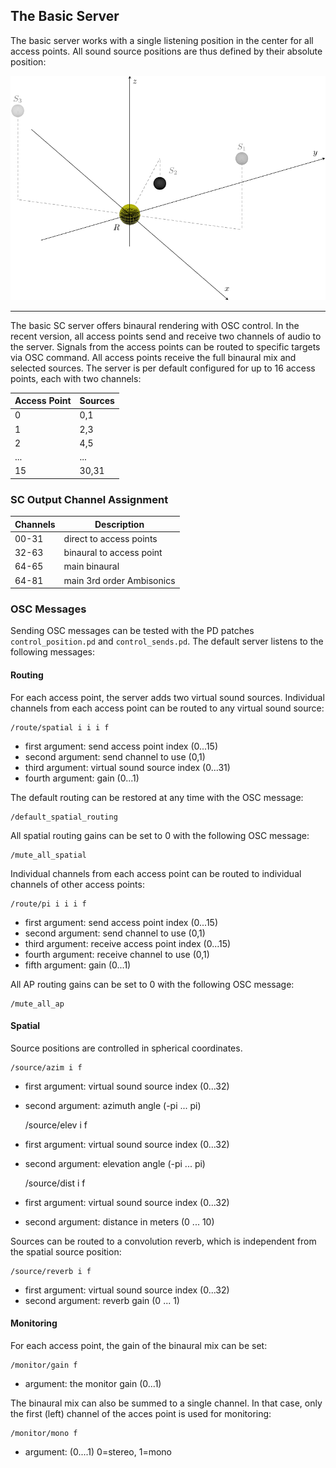 ## The Basic Server

The basic server works with a single listening position
in the center for all access points. All sound source positions are
thus defined by their absolute position:

![Single Position](graphics/single_position.png)
<!-- {width=100% height=400} -->

----

The basic SC server offers binaural rendering with OSC control.
In the recent version, all access points send and receive two
channels of audio to the server. Signals from the access
points can be routed to specific targets via OSC command.
All access points receive the full binaural mix and selected
sources. The server is per default configured for up to 16 access points,
each with two channels:

Access Point | Sources
---     | ---   
0       | 0,1
1       | 2,3
2       | 4,5
...     | ...   
15      | 30,31

### SC Output Channel Assignment

Channels    | Description
---         | ---   
00-31       | direct to access points
32-63       | binaural to access point
64-65       | main binaural
64-81       | main 3rd order Ambisonics


### OSC Messages

Sending OSC messages can be tested with the PD patches
`control_position.pd` and `control_sends.pd`.
The default server listens to the following messages:


#### Routing

For each access point, the server adds two virtual sound sources.
Individual channels from each access point can be routed to any virtual sound source:

    /route/spatial i i i f

- first argument: send access point index (0...15)
- second argument: send channel to use (0,1)
- third argument: virtual sound source index (0...31)
- fourth argument: gain (0...1)

The default routing can be restored at any time with the OSC message:

    /default_spatial_routing

All spatial routing gains can be set to 0 with the following OSC message:

    /mute_all_spatial


Individual channels from each access point can be routed
to individual channels of other access points:

    /route/pi i i i f

- first argument: send access point index (0...15)
- second argument: send channel to use (0,1)
- third argument: receive access point index (0...15)
- fourth argument: receive channel to use (0,1)
- fifth argument: gain (0...1)

All AP routing gains can be set to 0 with the following OSC message:

    /mute_all_ap



#### Spatial

Source positions are controlled in spherical coordinates.

    /source/azim i f

- first argument: virtual sound source index (0...32)
- second argument: azimuth angle (-pi ... pi)

    /source/elev i f

- first argument: virtual sound source index (0...32)
- second argument: elevation angle (-pi ... pi)

    /source/dist i f

- first argument: virtual sound source index (0...32)
- second argument: distance in meters (0 ... 10)

Sources can be routed to a convolution reverb, which is
independent from the spatial source position:

    /source/reverb i f

- first argument: virtual sound source index (0...32)
- second argument: reverb gain (0 ... 1)

#### Monitoring

For each access point, the gain of the binaural mix can be set:

    /monitor/gain f

- argument: the monitor gain (0...1)

The binaural mix can also be summed to a single channel.
In that case, only the first (left) channel of the acces
point is used for monitoring:

    /monitor/mono f

- argument: (0....1) 0=stereo, 1=mono
